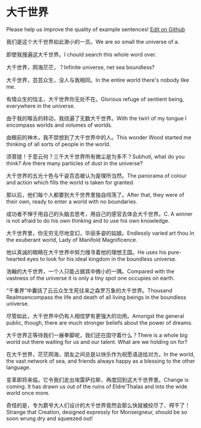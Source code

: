 # 大千世界

Please help us improve the quality of example sentences! [Edit on Github](https://github.com/jiyushe/jiyu-example-sentence-source/blob/main/chinese/daqianshijie.md)

<p><span class="chinese">我们是这个大千世界如此渺小的一员。</span><span class="english">We are so small the universe of a.</span></p>

<p><span class="chinese">即使我搜遍这大千世界。</span><span class="english">I chould search this whole word over.</span></p>

<p><span class="chinese">大千世界，网海茫茫，？</span><span class="english">Infinite universe, net sea boundless?</span></p>

<p><span class="chinese">大千世界，芸芸众生，没人与我相同。</span><span class="english">In the entire world there's nobody like me.</span></p>

<p><span class="chinese">有情众生的怙主，大千世界你无处不在。</span><span class="english">Glorious refuge of sentient being, everywhere in the universe.</span></p>

<p><span class="chinese">由于我的喉舌的转动，我绕遍了无数大千世界。</span><span class="english">With the twirl of my tongue I encompass worlds and volumes of worlds.</span></p>

<p><span class="chinese">由眼前的神木，我不禁想到了大千世界中的人。</span><span class="english">This wonder Wood started me thinking of all sorts of people in the world.</span></p>

<p><span class="chinese">须菩提！于意云何？三千大千世界所有微尘是为多不？</span><span class="english">Subhuti, what do you think? Are there many particles of dust in the universe?</span></p>

<p><span class="chinese">大千世界的五光十色与千姿百态被认为是理所当然。</span><span class="english">The panorama of colour and action which fills the world is taken for granted.</span></p>

<p><span class="chinese">那以后，他们每个人都要到大千世界里独自闯荡了。</span><span class="english">After that, they were of their own, ready to enter a world with no boundaries.</span></p>

<p><span class="chinese">成功者不惮于用自己的头脑去思考，用自己的感官去体会大千世界。</span><span class="english">C. A winner is not afraid to do his own thinking and to use his own knowledge.</span></p>

<p><span class="chinese">大千世界里，你无穷无尽地变幻，华丽多姿的姑娘。</span><span class="english">Endlessly varied art thou In the exuberant world, Lady of Manifold Magnificence.</span></p>

<p><span class="chinese">他以真诚的眼睛在大千世界中努力搜寻着他的理想王国。</span><span class="english">He uses his pure-hearted eyes to look for his ideal kingdom in the boundless universe.</span></p>

<p><span class="chinese">浩翰的大千世界，一个人只能占据其中微小的一隅。</span><span class="english">Compared with the vastness of the universe it is only a tiny spot one occupies on earth.</span></p>

<p><span class="chinese">“千重界”中囊括了云云众生生死往来之森罗万象的大千世界。</span><span class="english">Thousand Realmsencompass the life and death of all living beings in the boundless universe.</span></p>

<p><span class="chinese">尽管如此，大千世界中仍有人相信梦有更强大的功用。</span><span class="english">Amongst the general public, though, there are much stronger beliefs about the power of dreams.</span></p>

<p><span class="chinese">大千世界正等待我们一展拳脚呢，我们还在固守着什么？</span><span class="english">There is a whole big world out there waiting for us and our talent. What are we holding on for?</span></p>

<p><span class="chinese">在大千世界，茫茫网海，朋友之间总是以快乐作为祝愿语送给对方。</span><span class="english">In the world, the vast network of sea, and friends always happy as a blessing to the other language.</span></p>

<p><span class="chinese">变革即将来临，它令我们走出埃雷萨拉斯，再度回到这大千世界里。</span><span class="english">Change is coming. It has drawn us out of the ruins of Eldre'Thalas and into the wide world once more.</span></p>

<p><span class="chinese">奇怪的是，专为爵爷大人们设计的大千世界竟然会那么快就被绞尽了、榨干了！</span><span class="english">Strange that Creation, designed expressly for Monseigneur, should be so soon wrung dry and squeezed out!</span></p>

